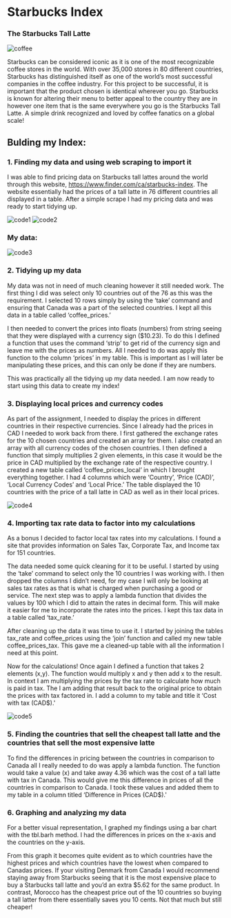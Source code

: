 # Starbucks Index

### The Starbucks Tall Latte

![coffee](starbucks.jpeg "Starbucks Coffee")

Starbucks can be considered iconic as it is one of the most recognizable coffee stores in the world. With over 35,000 stores in 80 different countries, Starbucks has distinguished itself as one of the world’s most successful companies in the coffee industry. For this project to be successful, it is important that the product chosen is identical wherever you go. Starbucks is known for altering their menu to better appeal to the country they are in however one item that is the same everywhere you go is the Starbucks Tall Latte. A simple drink recognized and loved by coffee fanatics on a global scale!


## Bulding my Index:

### 1. Finding my data and using web scraping to import it

I was able to find pricing data on Starbucks tall lattes around the world through this website, https://www.finder.com/ca/starbucks-index. The website essentially had the prices of a tall latte in 76 different countries all displayed in a table. After a simple scrape I had my pricing data and was ready to start tidying up.

![code1](code1.png "Code used for web scraping")
![code2](code2.png "Code used for web scraping")

### My data:
![code3](code3.png "My table")


### 2. Tidying up my data

My data was not in need of much cleaning however it still needed work. The first thing I did was select only 10 countries out of the 76 as this was the requirement. I selected 10 rows simply by using the ‘take’ command and ensuring that Canada was a part of the selected countries. I kept all this data in a table called ‘coffee_prices.’

I then needed to convert the prices into floats (numbers) from string seeing that they were displayed with a currency sign ($10.23). To do this I defined a function that uses the command ‘strip’ to get rid of the currency sign and leave me with the prices as numbers. All I needed to do was apply this function to the column ‘prices’ in my table. This is important as I will later be manipulating these prices, and this can only be done if they are numbers. 

This was practically all the tidying up my data needed. I am now ready to start using this data to create my index!


### 3. Displaying local prices and currency codes

As part of the assignment, I needed to display the prices in different countries in their respective currencies. Since I already had the prices in CAD I needed to work back from there. I first gathered the exchange rates for the 10 chosen countries and created an array for them. I also created an array with all currency codes of the chosen countries. I then defined a function that simply multiplies 2 given elements, in this case it would be the price in CAD multiplied by the exchange rate of the respective country. I created a new table called ‘coffee_prices_local’ in which I brought everything together. I had 4 columns which were ‘Country’, ‘Price (CAD)’, ‘Local Currency Codes’ and ‘Local Price.’ The table displayed the 10 countries with the price of a tall latte in CAD as well as in their local prices.

![code4](code4.png "Code used for price conversions")

### 4. Importing tax rate data to factor into my calculations

As a bonus I decided to factor local tax rates into my calculations. I found a site that provides information on Sales Tax, Corporate Tax, and Income tax for 151 countries. 

The data needed some quick cleaning for it to be useful. I started by using the ‘take’ command to select only the 10 countries I was working with. I then dropped the columns I didn’t need, for my case I will only be looking at sales tax rates as that is what is charged when purchasing a good or service. The next step was to apply a lambda function that divides the values by 100 which I did to attain the rates in decimal form. This will make it easier for me to incorporate the rates into the prices. I kept this tax data in a table called ‘tax_rate.’

After cleaning up the data it was time to use it. I started by joining the tables tax_rate and coffee_prices using the ‘join’ function and called my new table coffee_prices_tax. This gave me a cleaned-up table with all the information I need at this point. 

Now for the calculations! Once again I defined a function that takes 2 elements (x,y). The function would multiply x and y then add x to the result. In context I am multiplying the prices by the tax rate to calculate how much is paid in tax. The I am adding that result back to the original price to obtain the prices with tax factored in. I add a column to my table and title it ‘Cost with tax (CAD$).'


![code5](code5.png "Table with tax rates factored in")


### 5. Finding the countries that sell the cheapest tall latte and the countries that sell the most expensive latte

To find the differences in pricing between the countries in comparison to Canada all I really needed to do was apply a lambda function. The function would take a value (x) and take away 4.36 which was the cost of a tall latte with tax in Canada. This would give me this difference in prices of all the countries in comparison to Canada. I took these values and added them to my table in a column titled ‘Difference in Prices (CAD$).'


### 6. Graphing and analyzing my data

For a better visual representation, I graphed my findings using a bar chart with the tbl.barh method. I had the differences in prices on the x-axis and the countries on the y-axis. 

From this graph it becomes quite evident as to which countries have the highest prices and which countries have the lowest when compared to Canadas prices. If your visiting Denmark from Canada I would recommend staying away from Starbucks seeing that it is the most expensive place to buy a Starbucks tall latte and you’d an extra $5.62 for the same product. In contrast, Morocco has the cheapest price out of the 10 countries so buying a tall latter from there essentially saves you 10 cents. Not that much but still cheaper!



